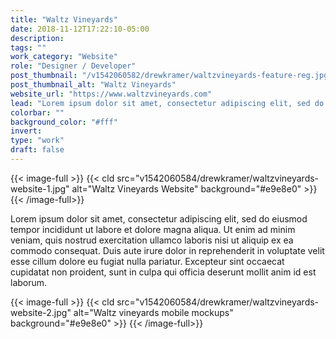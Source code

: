 ```yaml
---
title: "Waltz Vineyards"
date: 2018-11-12T17:22:10-05:00
description:
tags: ""
work_category: "Website"
role: "Designer / Developer"
post_thumbnail: "/v1542060582/drewkramer/waltzvineyards-feature-reg.jpg"
post_thumbnail_alt: "Waltz Vineyards"
website_url: "https://www.waltzvineyards.com"
lead: "Lorem ipsum dolor sit amet, consectetur adipiscing elit, sed do eiusmod tempor incididunt ut labore et dolore magna aliqua. Ut enim ad minim veniam, quis nostrud exercitation ullamco laboris nisi ut aliquip ex ea commodo consequat. Duis aute irure dolor in reprehenderit in voluptate velit esse cillum dolore eu fugiat nulla pariatur."
colorbar: ""
background_color: "#fff"
invert:
type: "work"
draft: false
---
```


{{< image-full >}}
{{< cld src="v1542060584/drewkramer/waltzvineyards-website-1.jpg" alt="Waltz Vineyards Website" background="#e9e8e0" >}}
{{< /image-full>}}

Lorem ipsum dolor sit amet, consectetur adipiscing elit, sed do eiusmod tempor incididunt ut labore et dolore magna aliqua. Ut enim ad minim veniam, quis nostrud exercitation ullamco laboris nisi ut aliquip ex ea commodo consequat. Duis aute irure dolor in reprehenderit in voluptate velit esse cillum dolore eu fugiat nulla pariatur. Excepteur sint occaecat cupidatat non proident, sunt in culpa qui officia deserunt mollit anim id est laborum.

{{< image-full >}}
{{< cld src="v1542060584/drewkramer/waltzvineyards-website-2.jpg" alt="Waltz vineyards mobile mockups" background="#e9e8e0" >}}
{{< /image-full>}}